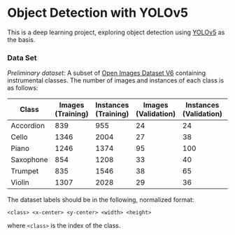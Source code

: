 # Object Detection with YOLOv5

This is a deep learning project, exploring object detection using [YOLOv5](https://github.com/ultralytics/yolov5) as the basis.



### Data Set
*Preliminary dataset:* A subset of [Open Images Dataset V6](https://storage.googleapis.com/openimages/web/download.html) containing instrumental classes. The number of images and instances of each class is as follows:

| Class         | Images (Training) | Instances (Training)| Images (Validation) | Instances (Validation)| Images (Testing) | Instances (Testing)|
| ------------- | ----------------- | ------------------- | ------------------- | --------------------- | ---------------- | ------------------ |
| Accordion     | 839               | 955                 | 24                  | 24                    | 77               | 82
| Cello         | 1346              | 2004                | 27                  | 38                    | 78               | 86
| Piano         | 1246              | 1374                | 95                  | 100                   | 267              | 313
| Saxophone     | 854               | 1208                | 33                  | 40                    | 102              | 114
| Trumpet       | 835               | 1546                | 38                  | 65                    | 118              | 172
| Violin        | 1307              | 2028                | 29                  | 36                    | 93               | 101

The dataset labels should be in the following, normalized format:
```
<class> <x-center> <y-center> <width> <height>
```
where ``<class>`` is the index of the class.
